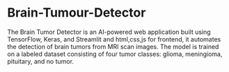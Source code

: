 # Brain-Tumour-Detector
The Brain Tumor Detector is an AI-powered web application built using TensorFlow, Keras, and Streamlit and html,css,js for frontend, it automates the detection of brain tumors from MRI scan images. The model is trained on a labeled dataset consisting of four tumor classes: glioma, meningioma, pituitary, and no tumor. 
